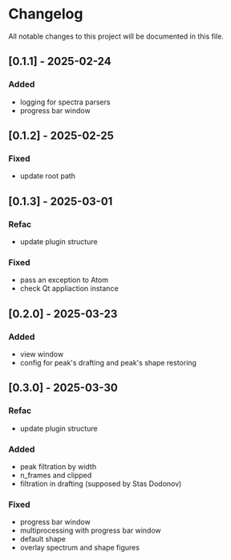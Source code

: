 # Changelog
All notable changes to this project will be documented in this file.


## [0.1.1] - 2025-02-24

### Added
* logging for spectra parsers
* progress bar window


## [0.1.2] - 2025-02-25

### Fixed
* update root path


## [0.1.3] - 2025-03-01

### Refac
* update plugin structure

### Fixed
* pass an exception to Atom
* check Qt appliaction instance


## [0.2.0] - 2025-03-23

### Added
* view window
* config for peak's drafting and peak's shape restoring


## [0.3.0] - 2025-03-30

### Refac
* update plugin structure

### Added
* peak filtration by width
* n_frames and clipped
* filtration in drafting (supposed by Stas Dodonov)

### Fixed
* progress bar window
* multiprocessing with progress bar window
* default shape
* overlay spectrum and shape figures

